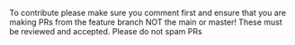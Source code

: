 To contribute please make sure you comment first and ensure that you are making PRs from the feature branch NOT the main or master! These must be reviewed and accepted. Please do not spam PRs
